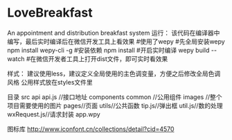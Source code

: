 ﻿# LoveBreakfast
An appointment and distribution breakfast system
运行：
该代码在编译器中编写，最后实时编译后在微信开发工具上看效果
#使用了wepy
#先全局安装wepy    npm install wepy-cli -g
#安装依赖    npm install
#开启实时编译  wepy build --watch
#在微信开发者工具上打开dist文件，即可实时看效果

样式：
 建议使用less，建议定义全局使用的主色调变量，方便之后修改全局色调风格
 公用样式放在styles文件里
 
 目录
    src
      api
         api.js //接口地址
      components
         common  //公用组件
      images 
         //整个项目需要使用的图片
      pages//页面
      utils//公共函数
        tip.js//弹出框
        util.js//数的处理
        wxRequest.js//请求封装
      app.wpy
        

图标库
http://www.iconfont.cn/collections/detail?cid=4570
